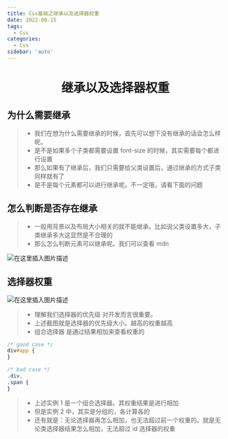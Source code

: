 ```yaml
---
title: Css基础之继承以及选择器权重
date: 2022-08-15
tags:
  - Css
categories:
  - Css
sidebar: 'auto'
---
```


<div align = "center"><h1>继承以及选择器权重</h1></div>


## 为什么需要继承

> - 我们在想为什么需要继承的时候，首先可以想下没有继承的话会怎么样呢。
> - 是不是如果多个子类都需要设置 font-size 的时候，其实需要每个都进行设置
> - 那么如果有了继承后，我们只需要给父类设置后，通过继承的方式子类同样就有了
> - 是不是每个元素都可以进行继承呢。不一定哦，请看下面的问题

## 怎么判断是否存在继承

> - 一般用背景以及布局大小相关的就不能继承。比如说父类设置多大，子类继承多大这显然是不合理的
> - 那么怎么判断元素可以继承呢。我们可以查看 mdn

![在这里插入图片描述](https://img-blog.csdnimg.cn/5838d5356a914381b413dddec3de1036.png)

## 选择器权重

![在这里插入图片描述](https://img-blog.csdnimg.cn/2a8806bf6dbf4032b50d86004eb5b84a.png#pic_center)

> - 理解我们选择器的优先级 对开发而言很重要。
> - 上述截图就是选择器的优先级大小。越高的权重越高
> - 组合选择器 是通过结果相加来查看权重的

```css
/* good case */
div#app {
}

/* bad case */
.div,
.span {
}
```

> - 上述实例 1 是一个组合选择器。其权重结果是进行相加
> - 但是实例 2 中，其实是分组的，各计算各的
> - 还有就是：无论选择器再怎么相加，也无法超过前一个权重的。就是无论类选择器结果怎么相加，无法超过 id 选择器的权重
